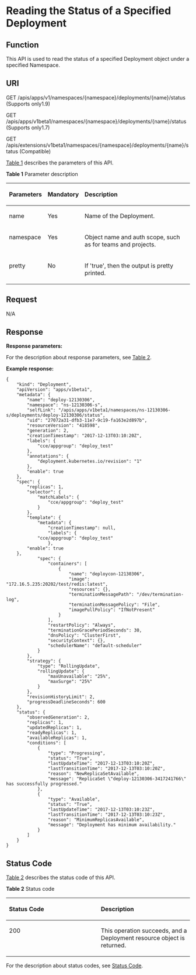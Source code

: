 # Reading the Status of a Specified Deployment<a name="cce_02_0123"></a>

## Function<a name="section37553505"></a>

This API is used to read the status of a specified Deployment object under a specified Namespace.

## URI<a name="section2437233"></a>

GET /apis/apps/v1/namespaces/\{namespace\}/deployments/\{name\}/status \(Supports only1.9\)

GET /apis/apps/v1beta1/namespaces/\{namespace\}/deployments/\{name\}/status \(Supports only1.7\)

GET /apis/extensions/v1beta1/namespaces/\{namespace\}/deployments/\{name\}/status \(Compatible\)

[Table 1](#d0e35701)  describes the parameters of this API.

**Table  1**  Parameter description

<a name="d0e35701"></a>
<table><thead align="left"><tr id="row65104669"><th class="cellrowborder" valign="top" width="16.328367163283673%" id="mcps1.2.4.1.1"><p id="p65652297517"><a name="p65652297517"></a><a name="p65652297517"></a>Parameters</p>
</th>
<th class="cellrowborder" valign="top" width="16.328367163283673%" id="mcps1.2.4.1.2"><p id="p165661629135114"><a name="p165661629135114"></a><a name="p165661629135114"></a>Mandatory</p>
</th>
<th class="cellrowborder" valign="top" width="67.34326567343265%" id="mcps1.2.4.1.3"><p id="p14567629115114"><a name="p14567629115114"></a><a name="p14567629115114"></a>Description</p>
</th>
</tr>
</thead>
<tbody><tr id="row31480888"><td class="cellrowborder" valign="top" width="16.328367163283673%" headers="mcps1.2.4.1.1 "><p id="p66924004"><a name="p66924004"></a><a name="p66924004"></a>name</p>
</td>
<td class="cellrowborder" valign="top" width="16.328367163283673%" headers="mcps1.2.4.1.2 "><p id="p52135240"><a name="p52135240"></a><a name="p52135240"></a>Yes</p>
</td>
<td class="cellrowborder" valign="top" width="67.34326567343265%" headers="mcps1.2.4.1.3 "><p id="p62204941"><a name="p62204941"></a><a name="p62204941"></a>Name of the Deployment.</p>
</td>
</tr>
<tr id="row22973563"><td class="cellrowborder" valign="top" width="16.328367163283673%" headers="mcps1.2.4.1.1 "><p id="p48919348"><a name="p48919348"></a><a name="p48919348"></a>namespace</p>
</td>
<td class="cellrowborder" valign="top" width="16.328367163283673%" headers="mcps1.2.4.1.2 "><p id="p3044257"><a name="p3044257"></a><a name="p3044257"></a>Yes</p>
</td>
<td class="cellrowborder" valign="top" width="67.34326567343265%" headers="mcps1.2.4.1.3 "><p id="p45258283"><a name="p45258283"></a><a name="p45258283"></a>Object name and auth scope, such as for teams and projects.</p>
</td>
</tr>
<tr id="row4671366"><td class="cellrowborder" valign="top" width="16.328367163283673%" headers="mcps1.2.4.1.1 "><p id="p42836357"><a name="p42836357"></a><a name="p42836357"></a>pretty</p>
</td>
<td class="cellrowborder" valign="top" width="16.328367163283673%" headers="mcps1.2.4.1.2 "><p id="p47192917"><a name="p47192917"></a><a name="p47192917"></a>No</p>
</td>
<td class="cellrowborder" valign="top" width="67.34326567343265%" headers="mcps1.2.4.1.3 "><p id="p64529950"><a name="p64529950"></a><a name="p64529950"></a>If 'true', then the output is pretty printed.</p>
</td>
</tr>
</tbody>
</table>

## Request<a name="section21935102"></a>

N/A

## Response<a name="section63198193"></a>

**Response parameters:**

For the description about response parameters, see  [Table 2](creating-a-deployment.md#table12862324102610).

**Example response:**

```
{
    "kind": "Deployment",
    "apiVersion": "apps/v1beta1",
    "metadata": {
        "name": "deploy-12130306",
        "namespace": "ns-12130306-s",
        "selfLink": "/apis/apps/v1beta1/namespaces/ns-12130306-s/deployments/deploy-12130306/status",
        "uid": "27072a31-dfb3-11e7-9c19-fa163e2d897b",
        "resourceVersion": "418598",
        "generation": 2,
        "creationTimestamp": "2017-12-13T03:10:20Z",
        "labels": {
            "cce/appgroup": "deploy_test"
        },
        "annotations": {
            "deployment.kubernetes.io/revision": "1"
        },
        "enable": true
    },
    "spec": {
        "replicas": 1,
        "selector": {
            "matchLabels": {
                "cce/appgroup": "deploy_test"
            }
        },
        "template": {
            "metadata": {
                "creationTimestamp": null,
                "labels": {
            "cce/appgroup": "deploy_test"
                },
        "enable": true
    },
            "spec": {
                "containers": [
                    {
                        "name": "deploycon-12130306",
                        "image": "172.16.5.235:20202/test/redis:latest",
                        "resources": {},
                        "terminationMessagePath": "/dev/termination-log",
                        "terminationMessagePolicy": "File",
                        "imagePullPolicy": "IfNotPresent"
                    }
                ],
                "restartPolicy": "Always",
                "terminationGracePeriodSeconds": 30,
                "dnsPolicy": "ClusterFirst",
                "securityContext": {},
                "schedulerName": "default-scheduler"
            }
        },
        "strategy": {
            "type": "RollingUpdate",
            "rollingUpdate": {
                "maxUnavailable": "25%",
                "maxSurge": "25%"
            }
        },
        "revisionHistoryLimit": 2,
        "progressDeadlineSeconds": 600
    },
    "status": {
        "observedGeneration": 2,
        "replicas": 1,
        "updatedReplicas": 1,
        "readyReplicas": 1,
        "availableReplicas": 1,
        "conditions": [
            {
                "type": "Progressing",
                "status": "True",
                "lastUpdateTime": "2017-12-13T03:10:20Z",
                "lastTransitionTime": "2017-12-13T03:10:20Z",
                "reason": "NewReplicaSetAvailable",
                "message": "ReplicaSet \"deploy-12130306-3417241766\" has successfully progressed."
            },
            {
                "type": "Available",
                "status": "True",
                "lastUpdateTime": "2017-12-13T03:10:23Z",
                "lastTransitionTime": "2017-12-13T03:10:23Z",
                "reason": "MinimumReplicasAvailable",
                "message": "Deployment has minimum availability."
            }
        ]
    }
}
```

## Status Code<a name="section31912827"></a>

[Table 2](#d0e35779)  describes the status code of this API.

**Table  2**  Status code

<a name="d0e35779"></a>
<table><thead align="left"><tr id="row14389536"><th class="cellrowborder" valign="top" width="50%" id="mcps1.2.3.1.1"><p id="p24701750"><a name="p24701750"></a><a name="p24701750"></a>Status Code</p>
</th>
<th class="cellrowborder" valign="top" width="50%" id="mcps1.2.3.1.2"><p id="p54684770"><a name="p54684770"></a><a name="p54684770"></a>Description</p>
</th>
</tr>
</thead>
<tbody><tr id="row281353"><td class="cellrowborder" valign="top" width="50%" headers="mcps1.2.3.1.1 "><p id="p22789653"><a name="p22789653"></a><a name="p22789653"></a>200</p>
</td>
<td class="cellrowborder" valign="top" width="50%" headers="mcps1.2.3.1.2 "><p id="p34022638"><a name="p34022638"></a><a name="p34022638"></a>This operation succeeds, and a Deployment resource object is returned.</p>
</td>
</tr>
</tbody>
</table>

For the description about status codes, see  [Status Code](status-code.md).

